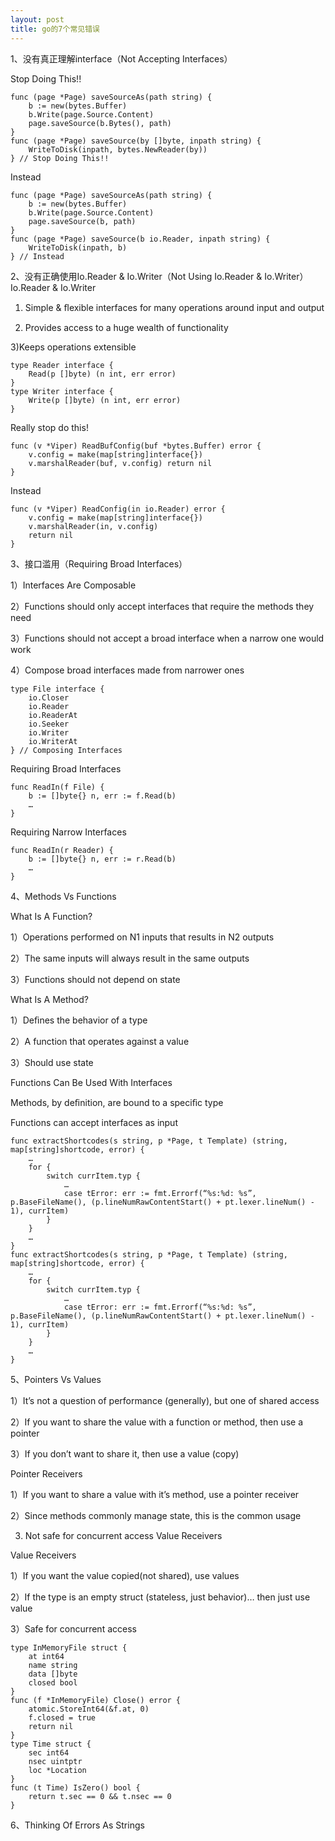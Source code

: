 ```yaml
---
layout: post
title: go的7个常见错误
---
```

1、没有真正理解interface（Not Accepting Interfaces）

Stop Doing This!!
    
    func (page *Page) saveSourceAs(path string) { 
        b := new(bytes.Buffer) 
        b.Write(page.Source.Content) 
        page.saveSource(b.Bytes(), path)
    }
    func (page *Page) saveSource(by []byte, inpath string) { 
        WriteToDisk(inpath, bytes.NewReader(by)) 
    } // Stop Doing This!!

Instead

    func (page *Page) saveSourceAs(path string) { 
        b := new(bytes.Buffer) 
        b.Write(page.Source.Content) 
        page.saveSource(b, path) 
    } 
    func (page *Page) saveSource(b io.Reader, inpath string) { 
        WriteToDisk(inpath, b) 
    } // Instead
    
2、没有正确使用Io.Reader & Io.Writer（Not Using Io.Reader & Io.Writer）
Io.Reader & Io.Writer 

1) Simple & ﬂexible interfaces for many operations around input and output

2) Provides access to a huge wealth of functionality 

3)Keeps operations extensible

    type Reader interface { 
        Read(p []byte) (n int, err error) 
    } 
    type Writer interface { 
        Write(p []byte) (n int, err error) 
    }
Really stop do this!

    func (v *Viper) ReadBufConfig(buf *bytes.Buffer) error { 
        v.config = make(map[string]interface{}) 
        v.marshalReader(buf, v.config) return nil 
    }
Instead

    func (v *Viper) ReadConfig(in io.Reader) error { 
        v.config = make(map[string]interface{}) 
        v.marshalReader(in, v.config) 
        return nil 
    }
3、接口滥用（Requiring Broad Interfaces）

1）Interfaces Are Composable

2）Functions should only accept interfaces that require the methods they need

3）Functions should not accept a broad interface when a narrow one would work

4）Compose broad interfaces made from narrower ones

    type File interface { 
        io.Closer 
        io.Reader 
        io.ReaderAt 
        io.Seeker 
        io.Writer 
        io.WriterAt 
    } // Composing Interfaces

Requiring Broad Interfaces

    func ReadIn(f File) { 
        b := []byte{} n, err := f.Read(b) 
        … 
    }
    
Requiring Narrow Interfaces

    func ReadIn(r Reader) { 
        b := []byte{} n, err := r.Read(b) 
        … 
    }
4、Methods Vs Functions

What Is A Function?

1）Operations performed on N1 inputs that results in N2 outputs 

2）The same inputs will always result in the same outputs

3）Functions should not depend on state

What Is A Method?

1）Deﬁnes the behavior of a type

2）A function that operates against a value

3）Should use state

Functions Can Be Used With Interfaces

Methods, by deﬁnition, are bound to a speciﬁc type 

Functions can accept interfaces as input

    func extractShortcodes(s string, p *Page, t Template) (string, map[string]shortcode, error) { 
        … 
        for { 
            switch currItem.typ { 
                … 
                case tError: err := fmt.Errorf(“%s:%d: %s”, p.BaseFileName(), (p.lineNumRawContentStart() + pt.lexer.lineNum() - 1), currItem) 
            } 
        }
        … 
    }
    func extractShortcodes(s string, p *Page, t Template) (string, map[string]shortcode, error) { 
        … 
        for { 
            switch currItem.typ { 
                … 
                case tError: err := fmt.Errorf(“%s:%d: %s”, p.BaseFileName(), (p.lineNumRawContentStart() + pt.lexer.lineNum() - 1), currItem) 
            } 
        } 
        … 
    }
5、Pointers Vs Values

1）It’s not a question of performance (generally), but one of shared access

2）If you want to share the value with a function or method, then use a pointer

3）If you don’t want to share it, then use a value (copy)

Pointer Receivers

1）If you want to share a value with it’s method, use a pointer receiver

2）Since methods commonly manage state, this is the common usage

3) Not safe for concurrent access Value Receivers

Value Receivers

1）If you want the value copied(not shared), use values

2）If the type is an empty struct (stateless, just behavior)… then just use value

3）Safe for concurrent access

    type InMemoryFile struct { 
        at int64 
        name string 
        data []byte 
        closed bool 
    } 
    func (f *InMemoryFile) Close() error { 
        atomic.StoreInt64(&f.at, 0) 
        f.closed = true 
        return nil 
    }
    type Time struct { 
        sec int64 
        nsec uintptr 
        loc *Location 
    } 
    func (t Time) IsZero() bool { 
        return t.sec == 0 && t.nsec == 0 
    }
6、Thinking Of Errors As Strings
